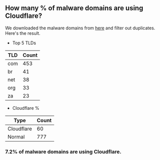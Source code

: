 ## How many % of malware domains are using Cloudflare?


We downloaded the malware domains from [here](https://urlhaus.abuse.ch) and filter out duplicates.
Here's the result.


[//]: # (start replacement)


- Top 5 TLDs

| TLD | Count |
| --- | --- |
| com | 453 |
| br | 41 |
| net | 38 |
| org | 33 |
| za | 23 |


- Cloudflare %

| Type | Count |
| --- | --- |
| Cloudflare | 60 |
| Normal | 777 |


### 7.2% of malware domains are using Cloudflare.